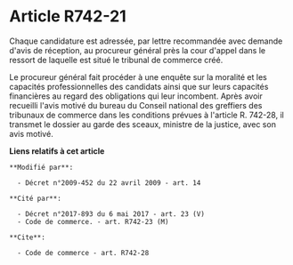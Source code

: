 # Article R742-21

Chaque candidature est adressée, par lettre recommandée avec demande d'avis de réception, au procureur général près la cour
d'appel dans le ressort de laquelle est situé le tribunal de commerce créé. 

Le procureur général fait procéder à une enquête sur la moralité et les capacités professionnelles des candidats ainsi que
sur leurs capacités financières au regard des obligations qui leur incombent. Après avoir recueilli l'avis motivé du bureau
du Conseil national des greffiers des tribunaux de commerce dans les conditions prévues à l'article R. 742-28, il transmet le
dossier au garde des sceaux, ministre de la justice, avec son avis motivé.

**Liens relatifs à cet article**

	**Modifié par**:

	  - Décret n°2009-452 du 22 avril 2009 - art. 14

	**Cité par**:

	  - Décret n°2017-893 du 6 mai 2017 - art. 23 (V)
	  - Code de commerce. - art. R742-23 (M)

	**Cite**:

	  - Code de commerce - art. R742-28
